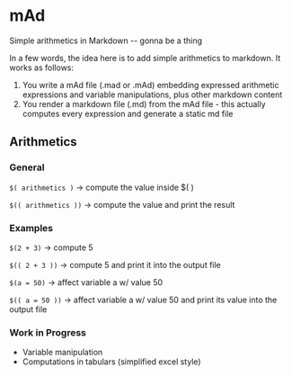 # mAd

Simple arithmetics in Markdown -- gonna be a thing

In a few words, the idea here is to add simple arithmetics to markdown.
It works as follows:

1. You write a mAd file (.mad or .mAd) embedding expressed arithmetic expressions and variable manipulations, plus other markdown content
1. You render a markdown file (.md) from the mAd file - this actually computes every expression and generate a static md file

## Arithmetics

### General 

`$( arithmetics )` -> compute the value inside $( )

`$(( arithmetics ))` -> compute the value and print the result

### Examples

`$(2 + 3)` -> compute 5

`$(( 2 + 3 ))` -> compute 5 and print it into the output file

`$(a = 50)` -> affect variable a w/ value 50

`$(( a = 50 ))` -> affect variable a w/ value 50 and print its value into the output file

### Work in Progress

* Variable manipulation
* Computations in tabulars (simplified excel style)
